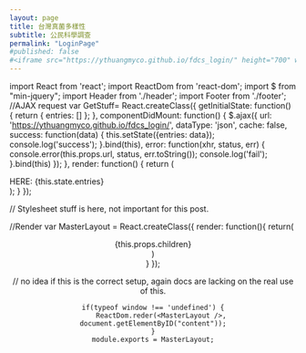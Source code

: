 ```yaml
---
layout: page
title: 台灣真菌多樣性
subtitle: 公民科學調查
permalink: "LoginPage"
#published: false
#<iframe src="https://ythuangmyco.github.io/fdcs_login/" height="700" width="100%" frameBorder="0"></iframe>
---
```

import React from 'react';
import ReactDom from 'react-dom';
import $ from "min-jquery";
import Header from './header';
import Footer from './footer';
//AJAX request
var GetStuff= React.createClass({
    getInitialState: function() {
      return {
        entries: []
      };
    },
    componentDidMount: function() {
        $.ajax({
          url: 'https://ythuangmyco.github.io/fdcs_login/',
          dataType: 'json',
          cache: false,
          success: function(data) {
            this.setState({entries: data});
            console.log('success');
          }.bind(this),
          error: function(xhr, status, err) {
            console.error(this.props.url, status, err.toString());
            console.log('fail');
          }.bind(this)
        });
      },
    render: function() {
      return (
        <div> HERE: 
          {this.state.entries}
        </div>
      );
    }
});


// Stylesheet stuff is here, not important for this post.

//Render
var MasterLayout = React.createClass({ 
    render: function(){
        return(
            <html lang="en">
            <head>
                <title>{this.props.name}</title>
            </head>
            <body style={MainStyles.alldivs}>
                <Header />
                <GetStuff />
                {this.props.children}
                <Footer />
            </body>
            </html>
        )   
    }
});


// no idea if this is the correct setup, again docs are lacking on the real use of this.

    if(typeof window !== 'undefined') {
        ReactDom.reder(<MasterLayout />, document.getElementByID("content"));
    }
    module.exports = MasterLayout;
